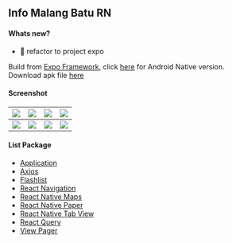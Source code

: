 ## Info Malang Batu RN ##

#### Whats new? #####
* :hammer: refactor to project expo

Build from [Expo Framework](https://expo.dev/), click [here](https://github.com/yoesuv/Info-Malang-Batu) for Android Native version.  
Download apk file [here](https://www.dropbox.com/s/fjb5gyi4i5ooguf)

#### Screenshot ####
| ![](https://images2.imgbox.com/7f/e5/xlMEXJvW_o.png) | ![](https://i.imgur.com/n9mJ4Z3.png) | ![](https://i.imgur.com/XSFyadz.png) | ![](https://i.imgur.com/vYW9Gbi.png) |
| :---: | :---: | :---: | :---: |
| ![](https://i.imgur.com/k2hZdkB.png) | ![](https://images2.imgbox.com/a7/79/iDAF7vRw_o.png) | ![](https://i.imgur.com/MfMjKwe.png) | ![](https://i.imgur.com/563Xwv7.png) |

#### List Package ####
- [Application](https://docs.expo.dev/versions/latest/sdk/application/)
- [Axios](https://axios-http.com/)
- [Flashlist](https://github.com/shopify/flash-list)
- [React Navigation](https://reactnavigation.org/)
- [React Native Maps](https://github.com/react-native-maps/react-native-maps)
- [React Native Paper](https://reactnativepaper.com/)
- [React Native Tab View](https://www.npmjs.com/package/react-native-tab-view)
- [React Query](https://tanstack.com/query/v4/docs/react-native)
- [View Pager](https://docs.expo.dev/versions/latest/sdk/view-pager/)